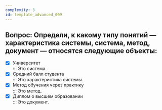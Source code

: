 ```yaml
---
complexity: 3
id: template_advanced_009
---
```

## Вопрос: Определи, к какому типу понятий — характеристика системы, система, метод, документ — относятся следующие объекты:

- [x] Университет  
  ::: Это система.  
- [x] Средний балл студента  
  ::: Это характеристика системы.  
- [x] Метод обучения через практику  
  ::: Это метод.  
- [x] Диплом о высшем образовании  
  ::: Это документ.